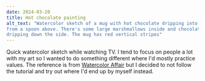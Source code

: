 ```yaml
---
date: 2024-03-20
title: Hot chocolate painting
alt_text: "Watercolor sketch of a mug with hot chocolate dripping into it
from a spoon above. There's some large marshmallows inside and chocolate
dripping down the side. The mug has red vertical stripes"
---
```


Quick watercolor sketch while watching TV. I tend to focus on people a lot
with my art so I wanted to do something different where I'd mostly practice
values. The reference is from [Watercolor
Affair](https://www.watercoloraffair.com/how-to-paint-complex-subjects/) but I
decided to not follow the tutorial and try out where I'd end up by myself
instead.
